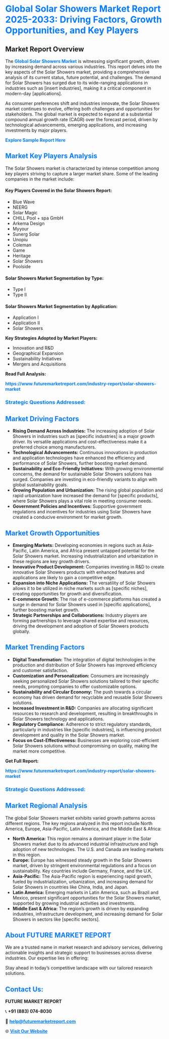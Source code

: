 <h1 style="color: #007BFF;">Global Solar Showers Market Report 2025-2033: Driving Factors, Growth Opportunities, and Key Players</h1>

<section id="overview">
<h2>Market Report Overview</h2>
<p>The <a href="https://www.futuremarketreport.com/industry-report/solar-showers-market" style="color: #007BFF; text-decoration: none;"><strong>Global Solar Showers Market</strong></a> is witnessing significant growth, driven by increasing demand across various industries. This report delves into the key aspects of the Solar Showers market, providing a comprehensive analysis of its current status, future potential, and challenges. The demand for Solar Showers has surged due to its wide-ranging applications in industries such as [insert industries], making it a critical component in modern-day [applications].</p>
<p>As consumer preferences shift and industries innovate, the Solar Showers market continues to evolve, offering both challenges and opportunities for stakeholders. The global market is expected to expand at a substantial compound annual growth rate (CAGR) over the forecast period, driven by technological advancements, emerging applications, and increasing investments by major players.</p>
</section>

<section id="overview">
<p><a href="https://www.futuremarketreport.com/request-sample/reportId=111798" style="color: #007BFF; text-decoration: none;"><strong>Explore Sample Report Here</strong></a></p>
</section>

<section id="key-players">
<h2 style="color: #007BFF;">Market Key Players Analysis</h2>
<p>The Solar Showers market is characterized by intense competition among key players striving to capture a larger market share. Some of the leading companies in the market include:</p>
<h4>Key Players Covered in the Solar Showers Report:</h4>
<ul><li>Blue Wave</li><li>NEERG</li><li>Solar Magic</li><li>CHILL Pool + spa GmbH</li><li>Arkema Design</li><li>Myyour</li><li>Sunerg Solar</li><li>Unopiu</li><li>Coleman</li><li>Game</li><li>Heritage</li><li>Solar Showers</li><li>Poolside</li></ul>
<h4>Solar Showers Market Segmentation by Type:</h4>
<ul><li>Type I</li><li>Type II</li></ul>

<h4>Solar Showers Market Segmentation by Application:</h4>
<ul><li>Application I</li><li>Application II</li><li>Solar Showers</li></ul>
<p><strong>Key Strategies Adopted by Market Players:</strong></p>
<ul>
<li>Innovation and R&D</li>
<li>Geographical Expansion</li>
<li>Sustainability Initiatives</li>
<li>Mergers and Acquisitions</li>
</ul>
</section>

<section>
<p><strong>Read Full Analysis: </strong></p><a href="https://www.futuremarketreport.com/industry-report/solar-showers-market" style="color: #007BFF; text-decoration: none;"><strong>https://www.futuremarketreport.com/industry-report/solar-showers-market</strong></a>
<h3 style="color: #007BFF;">Strategic Questions Addressed:</h3>
</section>

<section id="driving-factors">
<h2 style="color: #007BFF;">Market Driving Factors</h2>
<ul>
<li><strong>Rising Demand Across Industries:</strong> The increasing adoption of Solar Showers in industries such as [specific industries] is a major growth driver. Its versatile applications and cost-effectiveness make it a preferred choice among manufacturers.</li>
<li><strong>Technological Advancements:</strong> Continuous innovations in production and application technologies have enhanced the efficiency and performance of Solar Showers, further boosting market demand.</li>
<li><strong>Sustainability and Eco-Friendly Initiatives:</strong> With growing environmental concerns, the demand for sustainable Solar Showers solutions has surged. Companies are investing in eco-friendly variants to align with global sustainability goals.</li>
<li><strong>Growing Population and Urbanization:</strong> The rising global population and rapid urbanization have increased the demand for [specific products], where Solar Showers plays a vital role in meeting consumer needs.</li>
<li><strong>Government Policies and Incentives:</strong> Supportive government regulations and incentives for industries using Solar Showers have created a conducive environment for market growth.</li>
</ul>
</section>

<section id="growth-opportunities">
<h2 style="color: #007BFF;">Market Growth Opportunities</h2>
<ul>
<li><strong>Emerging Markets:</strong> Developing economies in regions such as Asia-Pacific, Latin America, and Africa present untapped potential for the Solar Showers market. Increasing industrialization and urbanization in these regions are key growth drivers.</li>
<li><strong>Innovative Product Development:</strong> Companies investing in R&D to create innovative Solar Showers products with enhanced features and applications are likely to gain a competitive edge.</li>
<li><strong>Expansion into Niche Applications:</strong> The versatility of Solar Showers allows it to be utilized in niche markets such as [specific niches], creating opportunities for growth and diversification.</li>
<li><strong>E-commerce Growth:</strong> The rise of e-commerce platforms has created a surge in demand for Solar Showers used in [specific applications], further boosting market growth.</li>
<li><strong>Strategic Partnerships and Collaborations:</strong> Industry players are forming partnerships to leverage shared expertise and resources, driving the development and adoption of Solar Showers products globally.</li>
</ul>
</section>

<section id="trending-factors">
<h2 style="color: #007BFF;">Market Trending Factors</h2>
<ul>
<li><strong>Digital Transformation:</strong> The integration of digital technologies in the production and distribution of Solar Showers has improved efficiency and customer satisfaction.</li>
<li><strong>Customization and Personalization:</strong> Consumers are increasingly seeking personalized Solar Showers solutions tailored to their specific needs, prompting companies to offer customizable options.</li>
<li><strong>Sustainability and Circular Economy:</strong> The push towards a circular economy has driven demand for recyclable and reusable Solar Showers solutions.</li>
<li><strong>Increased Investment in R&D:</strong> Companies are allocating significant resources to research and development, resulting in breakthroughs in Solar Showers technology and applications.</li>
<li><strong>Regulatory Compliance:</strong> Adherence to strict regulatory standards, particularly in industries like [specific industries], is influencing product development and quality in the Solar Showers market.</li>
<li><strong>Focus on Cost-Effectiveness:</strong> Businesses are exploring cost-efficient Solar Showers solutions without compromising on quality, making the market more competitive.</li>
</ul>
</section>

<section>
<p><strong>Get Full Report: </strong></p><a href="https://www.futuremarketreport.com/industry-report/solar-showers-market" style="color: #007BFF; text-decoration: none;"><strong>https://www.futuremarketreport.com/industry-report/solar-showers-market</strong></a>
<h3 style="color: #007BFF;">Strategic Questions Addressed:</h3>
</section>


<section id="regional-analysis">
<h2 style="color: #007BFF;">Market Regional Analysis</h2>
<p>The global Solar Showers market exhibits varied growth patterns across different regions. The key regions analyzed in this report include North America, Europe, Asia-Pacific, Latin America, and the Middle East & Africa:</p>
<ul>
<li><strong>North America:</strong> This region remains a dominant player in the Solar Showers market due to its advanced industrial infrastructure and high adoption of new technologies. The U.S. and Canada are leading markets in this region.</li>
<li><strong>Europe:</strong> Europe has witnessed steady growth in the Solar Showers market, driven by stringent environmental regulations and a focus on sustainability. Key countries include Germany, France, and the U.K.</li>
<li><strong>Asia-Pacific:</strong> The Asia-Pacific region is experiencing rapid growth, fueled by industrialization, urbanization, and increasing demand for Solar Showers in countries like China, India, and Japan.</li>
<li><strong>Latin America:</strong> Emerging markets in Latin America, such as Brazil and Mexico, present significant opportunities for the Solar Showers market, supported by growing industrial activities and investments.</li>
<li><strong>Middle East & Africa:</strong> The region’s growth is driven by expanding industries, infrastructure development, and increasing demand for Solar Showers in sectors like [specific sectors].</li>
</ul>
</section>

<footer>
<h2 style="color: #007BFF;">About FUTURE MARKET REPORT</h2>
<p>We are a trusted name in market research and advisory services, delivering actionable insights and strategic support to businesses across diverse industries. Our expertise lies in offering:</p>

<p>Stay ahead in today’s competitive landscape with our tailored research solutions.</p>

<h2 style="color: #007BFF;">Contact Us:</h2>
<p><strong>FUTURE MARKET REPORT</strong></p>
<p>📞 <strong>+91 (883) 074-8030</strong></p>
<p>📧 <strong><a href="mailto:help@futuremarketreport.com" style="color: #007BFF;">help@futuremarketreport.com</a></strong></p>
<p>🌐 <strong><a href="https://www.futuremarketreport.com/" style="color: #007BFF;">Visit Our Website</a></strong></p>
</footer>